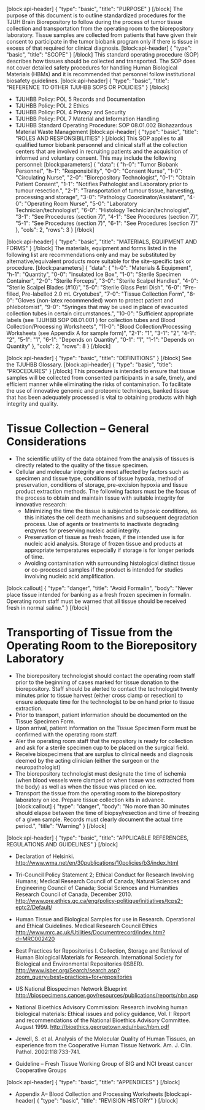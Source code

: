 [block:api-header]
{
  "type": "basic",
  "title": "PURPOSE"
}
[/block]
The purpose of this document is to outline standardized procedures for the TJUH Brain Biorepository to follow during the process of tumor tissue collection and transportation from the operating room to the biorepository laboratory.  Tissue samples are collected from patients that have given their consent to participate in the tumor biobank program only if there is tissue in excess of that required for clinical diagnosis.
[block:api-header]
{
  "type": "basic",
  "title": "SCOPE"
}
[/block]
This standard operating procedure (SOP) describes how tissues should be collected and transported.  The SOP does not cover detailed safety procedures for handling Human Biological Materials (HBMs) and it is recommended that personnel follow institutional biosafety guidelines. 
[block:api-header]
{
  "type": "basic",
  "title": "REFERENCE TO OTHER TJUHBB SOPS OR POLICIES"
}
[/block]
* TJUHBB Policy: POL 5 Records and Documentation
* TJUHBB Policy: POL 2 Ethics
* TJUHBB Policy: POL 4 Privacy and Security
* TJUHBB Policy: POL 7 Material and Information Handling 
* TJUHBB Standard Operating Procedure: SOP 08.01.002 Biohazardous Material Waste Management
[block:api-header]
{
  "type": "basic",
  "title": "ROLES AND RESPONSIBILITIES"
}
[/block]
This SOP applies to all qualified tumor biobank personnel and clinical staff at the collection centers that are involved in recruiting patients and the acquisition of informed and voluntary consent.  This may include the following personnel:
[block:parameters]
{
  "data": {
    "h-0": "Tumor Biobank Personnel",
    "h-1": "Responsibility",
    "0-0": "Consent Nurse",
    "1-0": "Circulating Nurse",
    "2-0": "Biorepository Technologist",
    "0-1": "Obtain Patient Consent",
    "1-1": "Notifies Pathologist and Laboratory prior to tumour resection.",
    "2-1": "Transportation of tumour tissue, harvesting, processing and storage",
    "3-0": "Pathology Coordinator/Assistant",
    "4-0": "Operating Room Nurse",
    "5-0": "Laboratory Technician/technologist",
    "6-0": "Histology Technician/technologist",
    "3-1": "See Procedures (section 7)",
    "4-1": "See Procedures (section 7)",
    "5-1": "See Procedures (section 7)",
    "6-1": "See Procedures (section 7)"
  },
  "cols": 2,
  "rows": 3
}
[/block]

[block:api-header]
{
  "type": "basic",
  "title": "MATERIALS, EQUIPMENT AND FORMS"
}
[/block]
The materials, equipment and forms listed in the following list are recommendations only and may be substituted by alternative/equivalent products more suitable for the site-specific task or procedure.
[block:parameters]
{
  "data": {
    "h-0": "Materials & Equipment",
    "h-1": "Quantity",
    "0-0": "Insulated Ice Box",
    "1-0": "Sterile Specimen Container",
    "2-0": "Sterile Forceps",
    "3-0": "Sterile Scalpel Handles",
    "4-0": "Sterile Scalpel Blades (#10)",
    "5-0": "Sterile Glass Petri Dish",
    "6-0": "Pre-filled, Pre-labelled 2.0 mL Cryotubes",
    "7-0": "Tissue Collection Form",
    "8-0": "Gloves (non-latex recommended) worn to protect patient and phlebotomist",
    "9-0": "Syringes that may be used in place of evacuated collection tubes in certain circumstances.",
    "10-0": "Sufficient appropriate labels (see TJUHBB SOP 08.01.001 ) for collection tubes and Blood Collection/Processing Worksheets",
    "11-0": "Blood Collection/Processing Worksheets (see Appendix A for sample form)",
    "2-1": "1",
    "3-1": "2",
    "4-1": "2",
    "5-1": "1",
    "6-1": "Depends on Quantity",
    "0-1": "1",
    "1-1": "Depends on Quantity"
  },
  "cols": 2,
  "rows": 8
}
[/block]

[block:api-header]
{
  "type": "basic",
  "title": "DEFINITIONS"
}
[/block]
See the TJUHBB Glossary.
[block:api-header]
{
  "type": "basic",
  "title": "PROCEDURES"
}
[/block]
This procedure is intended to ensure that tissue samples will be collected from consented participants in a safe, timely, and efficient manner while eliminating the risks of contamination.  To facilitate the use of innovative genomic and proteomic techniques, banked tissue that has been adequately processed is vital to obtaining products with high integrity and quality.

# Tissue Collection – General Considerations
* The scientific utility of the data obtained from the analysis of tissues is directly related to the quality of the tissue specimen.
* Cellular and molecular integrity are most affected by factors such as specimen and tissue type, conditions of tissue hypoxia, method of preservation, conditions of storage, pre-excision hypoxia and tissue product extraction methods.  The following factors must be the focus of the process to obtain and maintain tissue with suitable integrity for innovative research:
    * Minimizing the time the tissue is subjected to hypoxic conditions, as this initiates the cell death mechanisms and subsequent degradation process. Use of agents or treatments to inactivate degrading enzymes for preserving nucleic acid integrity.
    * Preservation of tissue as fresh frozen, if the intended use is for nucleic acid analysis. 
Storage of frozen tissue and products at appropriate temperatures especially if storage is for longer periods of time.
    * Avoiding contamination with surrounding histological distinct tissue or co-processed samples if the product is intended for studies involving nucleic acid amplification. 

[block:callout]
{
  "type": "danger",
  "title": "Avoid Formalin",
  "body": "Never place tissue intended for banking as a fresh frozen specimen in formalin. Operating room staff must be warned that all tissue should be received fresh in normal saline."
}
[/block]
# Transporting of Tissue from the Operating Room to the Biorepository Laboratory
* The biorepository technologist should contact the operating room staff prior to the beginning of cases marked for tissue donation to the biorepository. Staff should be alerted to contact the technologist twenty minutes prior to tissue harvest (either cross clamp or resection) to ensure adequate time for the technologist to be on hand prior to tissue extraction.
* Prior to transport, patient information should be documented on the Tissue Specimen Form.
* Upon arrival, patient information on the Tissue Specimen Form must be confirmed with the operating room staff.
* Aler the operating room staff that the repository is ready for collection and ask for a sterile specimen cup to be placed on the surgical field.
* Receive biospecimens that are surplus to clinical needs and diagnosis deemed by the acting clinician (either the surgeon or the neuropathologist)
* The biorepository technologist must designate the time of ischemia (when blood vessels were clamped or when tissue was extracted from the body) as well as when the tissue was placed on ice.
* Transport the tissue from the operating room to the biorepository laboratory on ice. 
Prepare tissue collection kits in advance.  
[block:callout]
{
  "type": "danger",
  "body": "No more than 30 minutes should elapse between the time of biopsy/resection and time of freezing of a given sample.  Records must clearly document the actual time period.",
  "title": "Warning"
}
[/block]

[block:api-header]
{
  "type": "basic",
  "title": "APPLICABLE REFERENCES, REGULATIONS AND GUIDELINES"
}
[/block]
* Declaration of Helsinki.
http://www.wma.net/en/30publications/10policies/b3/index.html

* Tri-Council Policy Statement 2; Ethical Conduct for Research Involving Humans; Medical Research Council of Canada; Natural Sciences and Engineering Council of Canada; Social Sciences and Humanities Research Council of Canada, December 2010.   
http://www.pre.ethics.gc.ca/eng/policy-politique/initiatives/tcps2-eptc2/Default/

* Human Tissue and Biological Samples for use in Research. Operational and Ethical Guidelines. Medical Research Council Ethics
http://www.mrc.ac.uk/Utilities/Documentrecord/index.htm?d=MRC002420

* Best Practices for Repositories I. Collection, Storage and Retrieval of Human Biological Materials for Research. International Society for Biological and Environmental Repositories (ISBER).
http://www.isber.org/Search/search.asp?zoom_query=best+practices+for+repositories

* US National Biospecimen Network Blueprint
http://biospecimens.cancer.gov/resources/publications/reports/nbn.asp

* National Bioethics Advisory Commission: Research involving human biological materials: Ethical issues and policy guidance, Vol. I: Report and recommendations of the National Bioethics Advisory Committee. August 1999. 
http://bioethics.georgetown.edu/nbac/hbm.pdf

* Jewell, S. et al. Analysis of the Molecular Quality of Human Tissues, an experience from the Cooperative Human Tissue Network. 
Am. J. Clin. Pathol. 2002:118:733-741. 

* Guideline – Fresh Tissue Working Group of BIG and NCI breast cancer Cooperative Groups 


[block:api-header]
{
  "type": "basic",
  "title": "APPENDICES"
}
[/block]
* Appendix A– Blood Collection and Processing Worksheets
[block:api-header]
{
  "type": "basic",
  "title": "REVISION HISTORY"
}
[/block]